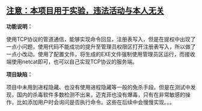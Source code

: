 ## <u>注意：本项目用于实验，违法活动与本人无关</u>

**功能说明：**

  使用TCP协议的管道通信，能够实现命令回显，注册表写入，但是在提权中出现了一点小问题，使用代码不能成功的提升至管理员权限区打开注册表写入，所以做了一点小改动，使用了配置文件，将生成的EXE文件强制使用管理员区运行，而接收端使用netcat即可，也可以自己实现TCP协议的服务端。

**项目缺陷：**

  项目中未用到进程隐藏、也没有使用进程隐藏等一般的免杀手段。但是在测试中发现，国内的杀毒软件多数检测不出来，迈克菲也没有爆毒，只有在非常敏感的操作，比如添加用户时会询问是否执行命令。这些在后续中会慢慢实现。。。